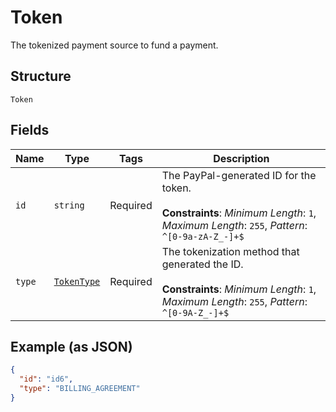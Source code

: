 
# Token

The tokenized payment source to fund a payment.

## Structure

`Token`

## Fields

| Name | Type | Tags | Description |
|  --- | --- | --- | --- |
| `id` | `string` | Required | The PayPal-generated ID for the token.<br><br>**Constraints**: *Minimum Length*: `1`, *Maximum Length*: `255`, *Pattern*: `^[0-9a-zA-Z_-]+$` |
| `type` | [`TokenType`](../../doc/models/token-type.md) | Required | The tokenization method that generated the ID.<br><br>**Constraints**: *Minimum Length*: `1`, *Maximum Length*: `255`, *Pattern*: `^[0-9A-Z_-]+$` |

## Example (as JSON)

```json
{
  "id": "id6",
  "type": "BILLING_AGREEMENT"
}
```

